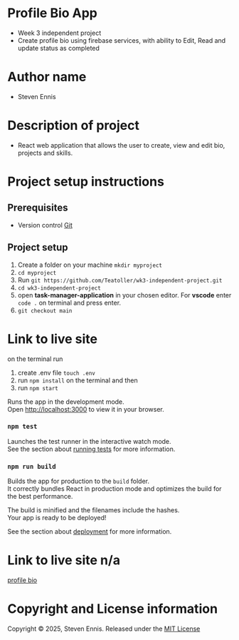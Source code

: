 # Profile Bio App
- Week 3 independent project
- Create profile bio using firebase services, with ability to Edit, Read and update status as completed

# Author name
- Steven Ennis

# Description of project
- React web application that allows the user to create, view and edit bio, projects and skills.

# Project setup instructions

## Prerequisites
- Version control [Git](https://git-scm.com/book/en/v2/Getting-Started-Installing-Git)

## Project setup

1. Create a folder on your machine `mkdir myproject`
2. `cd myproject`
3. Run `git https://github.com/Teatoller/wk3-independent-project.git`
4. `cd wk3-independent-project`
5. open **task-manager-application** in your chosen editor. For **vscode** enter `code .` on terminal and press enter.
6. `git checkout main`

# Link to live site
on the terminal run
1. create .env file `touch .env`
2. run `npm install` on the terminal and then
3. run `npm start`

Runs the app in the development mode.\
Open [http://localhost:3000](http://localhost:3000) to view it in your browser.

### `npm test`

Launches the test runner in the interactive watch mode.\
See the section about [running tests](https://facebook.github.io/create-react-app/docs/running-tests) for more information.

### `npm run build`

Builds the app for production to the `build` folder.\
It correctly bundles React in production mode and optimizes the build for the best performance.

The build is minified and the filenames include the hashes.\
Your app is ready to be deployed!

See the section about [deployment](https://facebook.github.io/create-react-app/docs/deployment) for more information.

# Link to live site n/a
[profile bio]()

# Copyright and License information
Copyright © 2025, Steven Ennis. Released under the [MIT License](LICENSE)